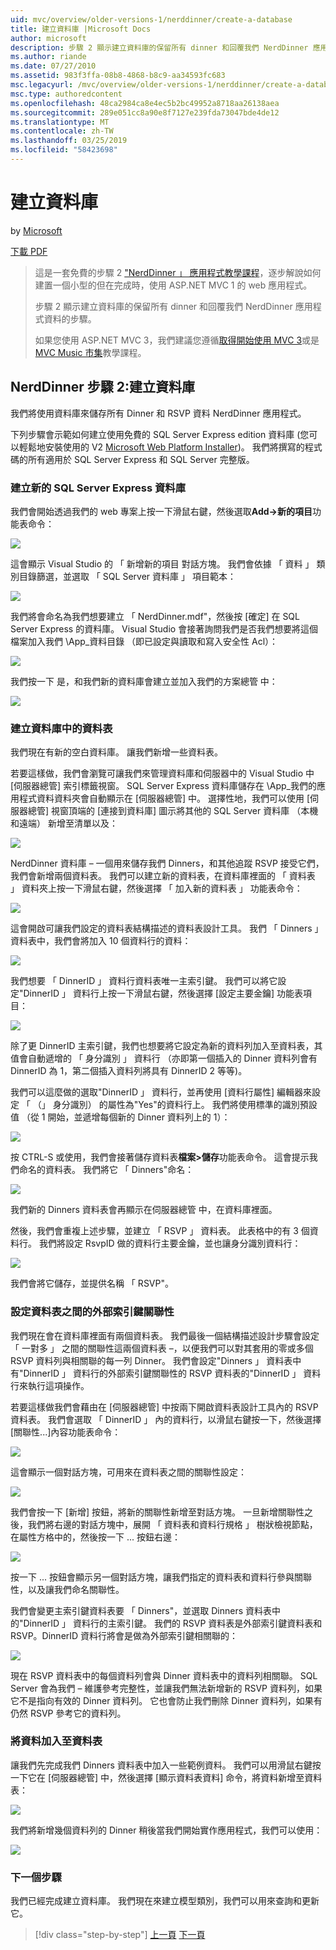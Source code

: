 ```yaml
---
uid: mvc/overview/older-versions-1/nerddinner/create-a-database
title: 建立資料庫 |Microsoft Docs
author: microsoft
description: 步驟 2 顯示建立資料庫的保留所有 dinner 和回覆我們 NerdDinner 應用程式資料的步驟。
ms.author: riande
ms.date: 07/27/2010
ms.assetid: 983f3ffa-08b8-4868-b8c9-aa34593fc683
msc.legacyurl: /mvc/overview/older-versions-1/nerddinner/create-a-database
msc.type: authoredcontent
ms.openlocfilehash: 48ca2984ca8e4ec5b2bc49952a8718aa26138aea
ms.sourcegitcommit: 289e051cc8a90e8f7127e239fda73047bde4de12
ms.translationtype: MT
ms.contentlocale: zh-TW
ms.lasthandoff: 03/25/2019
ms.locfileid: "58423698"
---
```

<a name="create-a-database"></a>建立資料庫
====================
by [Microsoft](https://github.com/microsoft)

[下載 PDF](http://aspnetmvcbook.s3.amazonaws.com/aspnetmvc-nerdinner_v1.pdf)

> 這是一套免費的步驟 2 ["NerdDinner 」 應用程式教學課程](introducing-the-nerddinner-tutorial.md)，逐步解說如何建置一個小型的但在完成時，使用 ASP.NET MVC 1 的 web 應用程式。
> 
> 步驟 2 顯示建立資料庫的保留所有 dinner 和回覆我們 NerdDinner 應用程式資料的步驟。
> 
> 如果您使用 ASP.NET MVC 3，我們建議您遵循[取得開始使用 MVC 3](../../older-versions/getting-started-with-aspnet-mvc3/cs/intro-to-aspnet-mvc-3.md)或是[MVC Music 市集](../../older-versions/mvc-music-store/mvc-music-store-part-1.md)教學課程。


## <a name="nerddinner-step-2-creating-the-database"></a>NerdDinner 步驟 2:建立資料庫

我們將使用資料庫來儲存所有 Dinner 和 RSVP 資料 NerdDinner 應用程式。

下列步驟會示範如何建立使用免費的 SQL Server Express edition 資料庫 (您可以輕鬆地安裝使用的 V2 [Microsoft Web Platform Installer](https://www.microsoft.com/web/downloads/platform.aspx))。 我們將撰寫的程式碼的所有適用於 SQL Server Express 和 SQL Server 完整版。

### <a name="creating-a-new-sql-server-express-database"></a>建立新的 SQL Server Express 資料庫

我們會開始透過我們的 web 專案上按一下滑鼠右鍵，然後選取**Add-&gt;新的項目**功能表命令：

![](create-a-database/_static/image1.png)

這會顯示 Visual Studio 的 「 新增新的項目 對話方塊。 我們會依據 「 資料 」 類別目錄篩選，並選取 「 SQL Server 資料庫 」 項目範本：

![](create-a-database/_static/image2.png)

我們將會命名為我們想要建立 「 NerdDinner.mdf"，然後按 [確定] 在 SQL Server Express 的資料庫。 Visual Studio 會接著詢問我們是否我們想要將這個檔案加入我們 \App\_資料目錄 （即已設定與讀取和寫入安全性 Acl）：

![](create-a-database/_static/image3.png)

我們按一下 是，和我們新的資料庫會建立並加入我們的方案總管 中：

![](create-a-database/_static/image4.png)

### <a name="creating-tables-within-our-database"></a>建立資料庫中的資料表

我們現在有新的空白資料庫。 讓我們新增一些資料表。

若要這樣做，我們會瀏覽可讓我們來管理資料庫和伺服器中的 Visual Studio 中 [伺服器總管] 索引標籤視窗。 SQL Server Express 資料庫儲存在 \App\_我們的應用程式資料資料夾會自動顯示在 [伺服器總管] 中。 選擇性地，我們可以使用 [伺服器總管] 視窗頂端的 [連接到資料庫] 圖示將其他的 SQL Server 資料庫 （本機和遠端） 新增至清單以及：

![](create-a-database/_static/image5.png)

NerdDinner 資料庫 – 一個用來儲存我們 Dinners，和其他追蹤 RSVP 接受它們，我們會新增兩個資料表。 我們可以建立新的資料表，在資料庫裡面的 「 資料表 」 資料夾上按一下滑鼠右鍵，然後選擇 「 加入新的資料表 」 功能表命令：

![](create-a-database/_static/image6.png)

這會開啟可讓我們設定的資料表結構描述的資料表設計工具。 我們 「 Dinners 」 資料表中，我們會將加入 10 個資料行的資料：

![](create-a-database/_static/image7.png)

我們想要 「 DinnerID 」 資料行資料表唯一主索引鍵。 我們可以將它設定"DinnerID 」 資料行上按一下滑鼠右鍵，然後選擇 [設定主要金鑰] 功能表項目：

![](create-a-database/_static/image8.png)

除了更 DinnerID 主索引鍵，我們也想要將它設定為新的資料列加入至資料表，其值會自動遞增的 「 身分識別 」 資料行 （亦即第一個插入的 Dinner 資料列會有 DinnerID 為 1，第二個插入資料列將具有 DinnerID 2 等等)。

我們可以這麼做的選取"DinnerID 」 資料行，並再使用 [資料行屬性] 編輯器來設定 「 （」 身分識別） 的屬性為"Yes"的資料行上。 我們將使用標準的識別預設值 （從 1 開始，並遞增每個新的 Dinner 資料列上的 1）：

![](create-a-database/_static/image9.png)

按 CTRL-S 或使用，我們會接著儲存資料表**檔案&gt;儲存**功能表命令。 這會提示我們命名的資料表。 我們將它 「 Dinners"命名：

![](create-a-database/_static/image10.png)

我們新的 Dinners 資料表會再顯示在伺服器總管 中，在資料庫裡面。

然後，我們會重複上述步驟，並建立 「 RSVP 」 資料表。 此表格中的有 3 個資料行。 我們將設定 RsvpID 做的資料行主要金鑰，並也讓身分識別資料行：

![](create-a-database/_static/image11.png)

我們會將它儲存，並提供名稱 「 RSVP"。

### <a name="setting-up-a-foreign-key-relationship-between-tables"></a>設定資料表之間的外部索引鍵關聯性

我們現在會在資料庫裡面有兩個資料表。 我們最後一個結構描述設計步驟會設定 「 一對多 」 之間的關聯性這兩個資料表 –，以便我們可以對其套用的零或多個 RSVP 資料列與相關聯的每一列 Dinner。 我們會設定"Dinners 」 資料表中有"DinnerID 」 資料行的外部索引鍵關聯性的 RSVP 資料表的"DinnerID 」 資料行來執行這項操作。

若要這樣做我們會藉由在 [伺服器總管] 中按兩下開啟資料表設計工具內的 RSVP 資料表。 我們會選取 「 DinnerID 」 內的資料行，以滑鼠右鍵按一下，然後選擇 [關聯性...]內容功能表命令：

![](create-a-database/_static/image12.png)

這會顯示一個對話方塊，可用來在資料表之間的關聯性設定：

![](create-a-database/_static/image13.png)

我們會按一下 [新增] 按鈕，將新的關聯性新增至對話方塊。 一旦新增關聯性之後，我們將右邊的對話方塊中，展開 「 資料表和資料行規格 」 樹狀檢視節點，在屬性方格中的，然後按一下 ... 按鈕右邊：

![](create-a-database/_static/image14.png)

按一下 ... 按鈕會顯示另一個對話方塊，讓我們指定的資料表和資料行參與關聯性，以及讓我們命名關聯性。

我們會變更主索引鍵資料表要 「 Dinners"，並選取 Dinners 資料表中的"DinnerID 」 資料行的主索引鍵。 我們的 RSVP 資料表是外部索引鍵資料表和 RSVP。DinnerID 資料行將會是做為外部索引鍵相關聯的：

![](create-a-database/_static/image15.png)

現在 RSVP 資料表中的每個資料列會與 Dinner 資料表中的資料列相關聯。 SQL Server 會為我們 – 維護參考完整性，並讓我們無法新增新的 RSVP 資料列，如果它不是指向有效的 Dinner 資料列。 它也會防止我們刪除 Dinner 資料列，如果有仍然 RSVP 參考它的資料列。

### <a name="adding-data-to-our-tables"></a>將資料加入至資料表

讓我們先完成我們 Dinners 資料表中加入一些範例資料。 我們可以用滑鼠右鍵按一下它在 [伺服器總管] 中，然後選擇 [顯示資料表資料] 命令，將資料新增至資料表：

![](create-a-database/_static/image16.png)

我們將新增幾個資料列的 Dinner 稍後當我們開始實作應用程式，我們可以使用：

![](create-a-database/_static/image17.png)

### <a name="next-step"></a>下一個步驟

我們已經完成建立資料庫。 我們現在來建立模型類別，我們可以用來查詢和更新它。

> [!div class="step-by-step"]
> [上一頁](create-a-new-aspnet-mvc-project.md)
> [下一頁](build-a-model-with-business-rule-validations.md)
